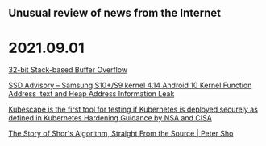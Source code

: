 ## Unusual review of news from the Internet

# 2021.09.01

[32-bit Stack-based Buffer Overflow](https://www.ired.team/offensive-security/code-injection-process-injection/binary-exploitation/stack-based-buffer-overflow)

[SSD Advisory – Samsung S10+/S9 kernel 4.14 Android 10 Kernel Function Address .text and Heap Address Information Leak](https://ssd-disclosure.com/ssd-advisory-samsung-s10-s9-kernel-4-14-android-10-kernel-function-address-text-and-heap-address-information-leak/)

[Kubescape is the first tool for testing if Kubernetes is deployed securely as defined in Kubernetes Hardening Guidance by NSA and CISA](https://github.com/armosec/kubescape)

[The Story of Shor's Algorithm, Straight From the Source | Peter Sho](https://www.youtube.com/watch?v=6qD9XElTpCE&t=2s)
